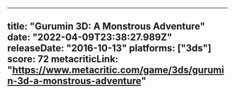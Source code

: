 
---
title: "Gurumin 3D: A Monstrous Adventure"
date: "2022-04-09T23:38:27.989Z"
releaseDate: "2016-10-13"
platforms: ["3ds"]
score: 72
metacriticLink: "https://www.metacritic.com/game/3ds/gurumin-3d-a-monstrous-adventure"
---
